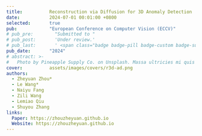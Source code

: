 ```yaml
---
title:          Reconstruction via Diffusion for 3D Anomaly Detection
date:           2024-07-01 00:01:00 +0800
selected:       true
pub:            "European Conference on Computer Vision (ECCV)"
# pub_pre:        "Submitted to "
# pub_post:       'Under review.'
# pub_last:       ' <span class="badge badge-pill badge-custom badge-success">Spotlight</span>'
pub_date:       "2024"
# abstract: >-
#   Photo by Pineapple Supply Co. on Unsplash. Massa ultricies mi quis hendrerit dolor magna. Arcu non odio euismod lacinia at quis risus sed. Et tortor at risus viverra. Enim neque volutpat ac tincidunt. Dictum varius duis at consectetur lorem donec.
cover:          assets/images/covers/r3d-ad.png
authors:
  - Zheyuan Zhou*
  - Le Wang*
  - Naiyu Fang
  - Zili Wang
  - Lemiao Qiu
  - Shuyou Zhang
links:
  Paper: https://zhouzheyuan.github.io
  Website: https://zhouzheyuan.github.io
---
```

